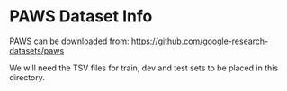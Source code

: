 # PAWS Dataset Info

PAWS can be downloaded from: https://github.com/google-research-datasets/paws 

We will need the TSV files for train, dev and test sets to be placed in this directory.

